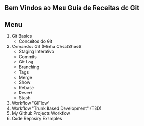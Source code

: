 ## Bem Vindos ao Meu Guia de Receitas do Git

## Menu

1. Git Basics
    * Conceitos do Git    
2. Comandos Git (Minha CheatSheet)
    * Staging Interativo
    * Commits
    * Git Log
    * Branching
    * Tags
    * Merge
    * Show
    * Rebase
    * Revert
    * Stash
3. Workflow "GiFlow"
4. Workflow "Trunk Based Development" (TBD)
5. My Github Projects Workflow
6. Code Reposiry Examples
